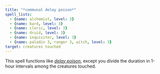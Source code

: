 ```yaml
---
title: "*communal delay poison*"
spell_lists:
  - {name: alchemist, level: 3}
  - {name: bard, level: 3}
  - {name: cleric, level: 3}
  - {name: druid, level: 3}
  - {name: inquisitor, level: 3}
  - {name: paladin 3, ranger 3, witch, level: 3}
target: creatures touched
---
```


This spell functions like [*delay poison*](/spells/delay-poison/), except you divide the duration in 1-hour intervals among the creatures touched.

